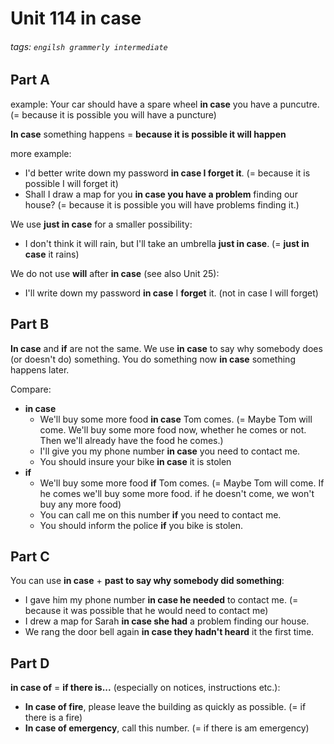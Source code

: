 # Unit 114 in case
###### tags: `engilsh grammerly intermediate`

## Part A
example:
Your car should have a spare wheel **in case** you have a puncutre. (= because it is possible you will have a puncture)

**In case** something happens = **because it is possible it will happen**

more example:
- I'd better write down my password **in case I forget it**. (= because it is possible I will forget it)
- Shall I draw a map for you **in case you have a problem** finding our house? (= because it is possible you will have problems finding it.)

We use **just in case** for a smaller possibility:
- I don't think it will rain, but I'll take an umbrella **just in case**. (= **just in case** it rains)

We do not use **will** after **in case** (see also Unit 25):
- I'll write down my password **in case** I **forget** it. (not in case I will forget)

## Part B
**In case** and **if** are not the same. We use **in case** to say why somebody does (or doesn't do) something.
You do something now **in case** something happens later.

Compare:
- **in case**
    - We'll buy some more food **in case** Tom comes. (= Maybe Tom will come. We'll buy some more food now, whether he comes or not. Then we'll already have the food he comes.)
    - I'll give you my phone number **in case** you need to contact me.
    - You should insure your bike **in case** it is stolen
- **if**
    - We'll buy some more food **if** Tom comes. (= Maybe Tom will come. If he comes we'll buy some more food. if he doesn't come, we won't buy any more food)
    - You can call me on this number **if** you need to contact me.
    - You should inform the police **if** you bike is stolen.

## Part C
You can use **in case** + **past to say why somebody did something**:
- I gave him my phone number **in case he needed** to contact me. (= because it was possible that he would need to contact me)
- I drew a map for Sarah **in case she had** a problem finding our house.
- We rang the door bell again **in case they hadn't heard** it the first time.

## Part D
**in case of** = **if there is...** (especially on notices, instructions etc.):
- **In case of fire**, please leave the building as quickly as possible. (= if there is a fire)
- **In case of emergency**, call this number. (= if there is am emergency)